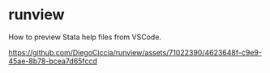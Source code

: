 # runview
How to preview Stata help files from VSCode.





https://github.com/DiegoCiccia/runview/assets/71022390/4623648f-c9e9-45ae-8b78-bcea7d65fccd


